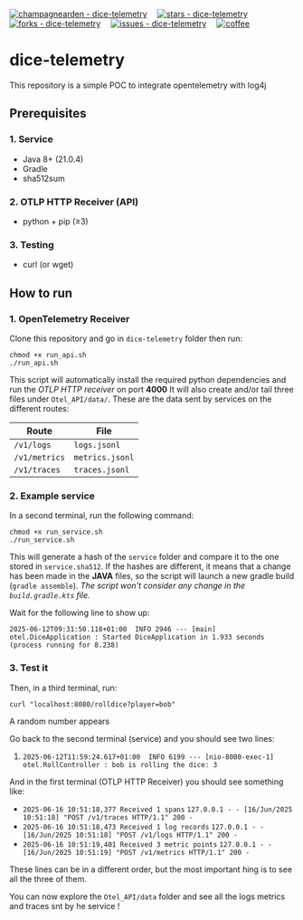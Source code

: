 [![champagnearden - dice-telemetry](https://img.shields.io/static/v1?label=champagnearden&message=dice-telemetry&color=blue&logo=github)](https://github.com/champagnearden/dice-telemetry "Go to GitHub repo")
&emsp;[![stars - dice-telemetry](https://img.shields.io/github/stars/champagnearden/dice-telemetry?style=social)](https://github.com/champagnearden/dice-telemetry)
&emsp;[![forks - dice-telemetry](https://img.shields.io/github/forks/champagnearden/dice-telemetry?style=social)](https://github.com/champagnearden/dice-telemetry)
&emsp;[![issues - dice-telemetry](https://img.shields.io/github/issues/champagnearden/dice-telemetry)](https://github.com/champagnearden/dice-telemetry/issues)
&emsp;[![coffee](https://img.buymeacoffee.com/button-api/?text=Buy%20me%20a%20coffee&emoji=🗿&slug=champagnearden&button_colour=FF5F5F&font_colour=FFFFFF&font_family=Cookie&outline_colour=000000&coffee_colour=ffffff)](https://buymeacoffee.com/champagnearden "Buy me a coffee")

# dice-telemetry
This repository is a simple POC to integrate opentelemetry with log4j

## Prerequisites
### 1. Service
- Java 8+ (21.0.4)
- Gradle
- sha512sum

### 2. OTLP HTTP Receiver (API)
- python + pip ($\ge$3) 

### 3. Testing
- curl (or wget)

## How to run
### 1. OpenTelemetry Receiver
Clone this repository and go in `dice-telemetry` folder then run:
```shell
chmod +x run_api.sh
./run_api.sh
```
This script will automatically install the required python dependencies and run the *OTLP HTTP receiver* on port **4000**
It will also create and/or tail three files under `Otel_API/data/`.
These are the data sent by services on the different routes:

| Route | File |
| ----- | ---- |
| `/v1/logs` | `logs.jsonl` |
| `/v1/metrics` | `metrics.jsonl` |
| `/v1/traces` | `traces.jsonl` |

### 2. Example service
In a second terminal, run the following command:
```shell
chmod +x run_service.sh
./run_service.sh
```
This will generate a hash of the `service` folder and compare it to the one stored in `service.sha512`.
If the hashes are different, it means that a change has been made in the **JAVA** files, so the script will launch a new gradle build (`gradle assemble`).
*The script won't consider any change in the `build.gradle.kts` file.*

Wait for the following line to show up:

`2025-06-12T09:31:50.118+01:00  INFO 2946 --- [main] otel.DiceApplication : Started DiceApplication in 1.933 seconds (process running for 8.238)`

### 3. Test it
Then, in a third terminal, run:
```shell
curl "localhost:8080/rolldice?player=bob"
```
A random number appears

Go back to the second terminal (service) and you should see two lines:
1. `2025-06-12T11:59:24.617+01:00  INFO 6199 --- [nio-8080-exec-1] otel.RollController : bob is rolling the dice: 3`

And in the first terminal (OTLP HTTP Receiver) you should see something like:
- `2025-06-16 10:51:18,377 Received 1 spans`
  `127.0.0.1 - - [16/Jun/2025 10:51:18] "POST /v1/traces HTTP/1.1" 200 -`
- `2025-06-16 10:51:18,473 Received 1 log records`
  `127.0.0.1 - - [16/Jun/2025 10:51:18] "POST /v1/logs HTTP/1.1" 200 -`
- `2025-06-16 10:51:19,401 Received 3 metric points`
  `127.0.0.1 - - [16/Jun/2025 10:51:19] "POST /v1/metrics HTTP/1.1" 200 -`

These lines can be in a different order, but the most important hing is to see all the three of them.

You can now explore the `Otel_API/data` folder and see all the logs metrics and traces snt by he service !
